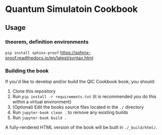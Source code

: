 # Quantum Simulatoin Cookbook

## Usage 
### theorem, definition environments
`pip install sphinx-proof`
https://sphinx-proof.readthedocs.io/en/latest/syntax.html

### Building the book

If you'd like to develop and/or build the QIC Cookbook book, you should:

1. Clone this repository
2. Run `pip install -r requirements.txt` (it is recommended you do this within a virtual environment)
3. (Optional) Edit the books source files located in the `./` directory
4. Run `jupyter-book clean .` to remove any existing builds
5. Run `jupyter-book build .`

A fully-rendered HTML version of the book will be built in `./_build/html/`.